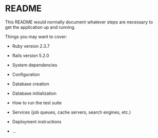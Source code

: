 # README

This README would normally document whatever steps are necessary to get the
application up and running.

Things you may want to cover:

* Ruby version
2.3.7

* Rails version
5.2.0

* System dependencies

* Configuration

* Database creation

* Database initialization

* How to run the test suite

* Services (job queues, cache servers, search engines, etc.)

* Deployment instructions

* ...
